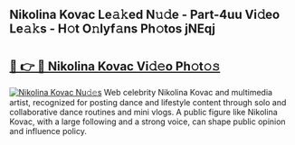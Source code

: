 ## Nikolina Kovac Le𝚊𝚔ed N𝚞𝚍e - Part-4uu Vi𝚍eo Le𝚊𝚔s - H𝚘t O𝚗lyf𝚊ns Ph𝚘tos jNEqj

# <h2><a href="http://hf124fx.feru.top/?c=Nikolina+Kovac">🔗 👉 🔴 Nikolina Kovac Vi𝚍𝚎o Ph𝚘t𝚘𝚜</a></h2>

[![Nikolina Kovac Nu𝚍𝚎s](https://i.imgur.com/0TWrTi3.gif)](http://hf124fx.feru.top/?c=Nikolina+Kovac)
Web celebrity Nikolina Kovac and multimedia artist, recognized for posting dance and lifestyle content through solo and collaborative dance routines and mini vlogs. A public figure like Nikolina Kovac, with a large following and a strong voice, can shape public opinion and influence policy. 
